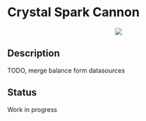 # Crystal Spark Cannon
<p align="center">
<img src="resources/cscannonBanner.jpg">


</p>

## Description

TODO, merge balance form datasources







## Status

Work in progress







 
